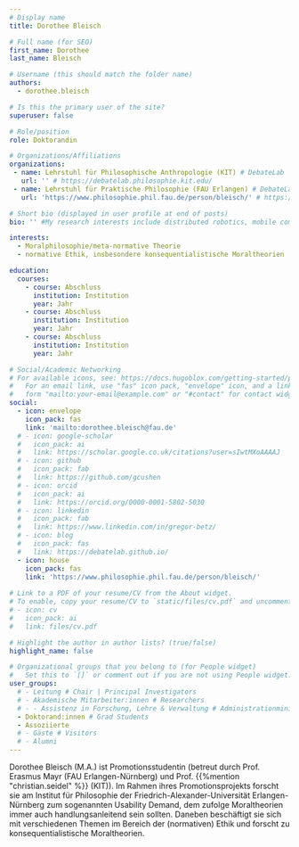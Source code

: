 ```yaml
---
# Display name
title: Dorothee Bleisch

# Full name (for SEO)
first_name: Dorothee
last_name: Bleisch

# Username (this should match the folder name)
authors:
  - dorothee.bleisch

# Is this the primary user of the site?
superuser: false

# Role/position
role: Doktorandin

# Organizations/Affiliations
organizations:
 - name: Lehrstuhl für Philosophische Anthropologie (KIT) # DebateLab
   url: '' # https://debatelab.philosophie.kit.edu/
 - name: Lehrstuhl für Praktische Philosophie (FAU Erlangen) # DebateLab
   url: 'https://www.philosophie.phil.fau.de/person/bleisch/' # https://debatelab.philosophie.kit.edu/

# Short bio (displayed in user profile at end of posts)
bio: '' #My research interests include distributed robotics, mobile computing and programmable matter.

interests:
  - Moralphilosophie/meta-normative Theorie
  - normative Ethik, insbesondere konsequentialistische Moraltheorien

education:
  courses:
    - course: Abschluss
      institution: Institution
      year: Jahr
    - course: Abschluss
      institution: Institution
      year: Jahr
    - course: Abschluss
      institution: Institution
      year: Jahr

# Social/Academic Networking
# For available icons, see: https://docs.hugoblox.com/getting-started/page-builder/#icons
#   For an email link, use "fas" icon pack, "envelope" icon, and a link in the
#   form "mailto:your-email@example.com" or "#contact" for contact widget.
social:
  - icon: envelope
    icon_pack: fas
    link: 'mailto:dorothee.bleisch@fau.de'
  # - icon: google-scholar
  #   icon_pack: ai
  #   link: https://scholar.google.co.uk/citations?user=sIwtMXoAAAAJ
  # - icon: github
  #   icon_pack: fab
  #   link: https://github.com/gcushen
  # - icon: orcid
  #   icon_pack: ai
  #   link: https://orcid.org/0000-0001-5802-5030
  # - icon: linkedin
  #   icon_pack: fab
  #   link: https://www.linkedin.com/in/gregor-betz/
  # - icon: blog
  #   icon_pack: fas
  #   link: https://debatelab.github.io/    
  - icon: house
    icon_pack: fas
    link: 'https://www.philosophie.phil.fau.de/person/bleisch/'
  
# Link to a PDF of your resume/CV from the About widget.
# To enable, copy your resume/CV to `static/files/cv.pdf` and uncomment the lines below.
# - icon: cv
#   icon_pack: ai
#   link: files/cv.pdf

# Highlight the author in author lists? (true/false)
highlight_name: false

# Organizational groups that you belong to (for People widget)
#   Set this to `[]` or comment out if you are not using People widget.
user_groups:
  # - Leitung # Chair | Principal Investigators
  # - Akademische Mitarbeiter:innen # Researchers
  # - - Assistenz in Forschung, Lehre & Verwaltung # Administrationministration
  - Doktorand:innen # Grad Students
  - Assoziierte 
  # - Gäste # Visitors
  # - Alumni
---
```


Dorothee Bleisch (M.A.) ist Promotionsstudentin (betreut durch Prof. Erasmus Mayr (FAU Erlangen-Nürnberg) und Prof. {{%mention "christian.seidel" %}} (KIT)). Im Rahmen ihres Promotionsprojekts forscht sie am Institut für Philosophie der Friedrich-Alexander-Universität Erlangen-Nürnberg zum sogenannten Usability Demand, dem zufolge Moraltheorien immer auch handlungsanleitend sein sollten. Daneben beschäftigt sie sich mit verschiedenen Themen im Bereich der (normativen) Ethik und forscht zu konsequentialistische Moraltheorien.